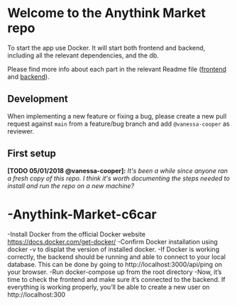 # Welcome to the Anythink Market repo

To start the app use Docker. It will start both frontend and backend, including all the relevant dependencies, and the db.

Please find more info about each part in the relevant Readme file ([frontend](frontend/readme.md) and [backend](backend/README.md)).

## Development

When implementing a new feature or fixing a bug, please create a new pull request against `main` from a feature/bug branch and add `@vanessa-cooper` as reviewer.

## First setup

**[TODO 05/01/2018 @vanessa-cooper]:** _It's been a while since anyone ran a fresh copy of this repo. I think it's worth documenting the steps needed to install and run the repo on a new machine?_
# -Anythink-Market-c6car

-Install Docker from the official Docker website https://docs.docker.com/get-docker/
-Confirm Docker installation using docker -v to displat the version of installed docker.
-If Docker is working correctly, the backend should be running and able to connect to your local database. This can be done by going to http://localhost:3000/api/ping on your browser.
-Run docker-compose up from the root directory
-Now, it’s time to check the frontend and make sure it’s connected to the backend. If everything is working properly, you’ll be able to create a new user on http://localhost:300

